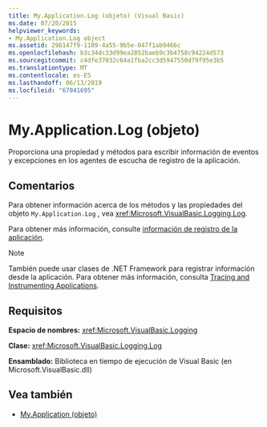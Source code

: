 ```yaml
---
title: My.Application.Log (objeto) (Visual Basic)
ms.date: 07/20/2015
helpviewer_keywords:
- My.Application.Log object
ms.assetid: 296147f9-1109-4a55-9b5e-047f1ab9466c
ms.openlocfilehash: b3c34dc33d99ea2852baeb9c3b4758c94224d573
ms.sourcegitcommit: c4dfe37032c64a1fba2cc3d5947550d79f95e3b5
ms.translationtype: MT
ms.contentlocale: es-ES
ms.lasthandoff: 06/13/2019
ms.locfileid: "67041695"
---
```

# <a name="myapplicationlog-object"></a>My.Application.Log (objeto)
Proporciona una propiedad y métodos para escribir información de eventos y excepciones en los agentes de escucha de registro de la aplicación.  
  
## <a name="remarks"></a>Comentarios  
 Para obtener información acerca de los métodos y las propiedades del objeto `My.Application.Log` , vea <xref:Microsoft.VisualBasic.Logging.Log>.  
  
 Para obtener más información, consulte [información de registro de la aplicación](../../../visual-basic/developing-apps/programming/log-info/index.md).  
  
> [!NOTE]
>  También puede usar clases de .NET Framework para registrar información desde la aplicación. Para obtener más información, consulta [Tracing and Instrumenting Applications](../../../framework/debug-trace-profile/tracing-and-instrumenting-applications.md).  
  
## <a name="requirements"></a>Requisitos  
 **Espacio de nombres:** <xref:Microsoft.VisualBasic.Logging>  
  
 **Clase:** <xref:Microsoft.VisualBasic.Logging.Log>  
  
 **Ensamblado:** Biblioteca en tiempo de ejecución de Visual Basic (en Microsoft.VisualBasic.dll)  
  
## <a name="see-also"></a>Vea también

- [My.Application (objeto)](../../../visual-basic/language-reference/objects/my-application-object.md)

